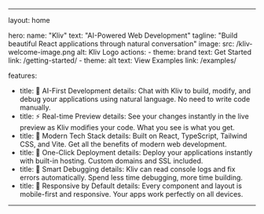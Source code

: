
---
layout: home

hero:
  name: "Kliv"
  text: "AI-Powered Web Development"
  tagline: "Build beautiful React applications through natural conversation"
  image:
    src: /kliv-welcome-image.png
    alt: Kliv Logo
  actions:
    - theme: brand
      text: Get Started
      link: /getting-started/
    - theme: alt
      text: View Examples
      link: /examples/

features:
  - title: 🤖 AI-First Development
    details: Chat with Kliv to build, modify, and debug your applications using natural language. No need to write code manually.
  - title: ⚡ Real-time Preview
    details: See your changes instantly in the live preview as Kliv modifies your code. What you see is what you get.
  - title: 🎨 Modern Tech Stack
    details: Built on React, TypeScript, Tailwind CSS, and Vite. Get all the benefits of modern web development.
  - title: 🚀 One-Click Deployment
    details: Deploy your applications instantly with built-in hosting. Custom domains and SSL included.
  - title: 🔧 Smart Debugging
    details: Kliv can read console logs and fix errors automatically. Spend less time debugging, more time building.
  - title: 📱 Responsive by Default
    details: Every component and layout is mobile-first and responsive. Your apps work perfectly on all devices.
---
